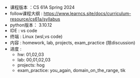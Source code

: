 - 课程版本 ：CS 61A Spring 2024
- follow课程大纲 : https://www.learncs.site/docs/curriculum-resource/cs61a/syllabus
- python版本： 3.10.12
- IDE : vs code
- 终端 : Linux (wsl,vs code)
- 内容 : homework, lab, projects, exam_practice (除discussion)
- 进度 : 
    - hw: 01,02,03
    - lab: 00,01,02,03
    - projects: hog
    - exam_practice: you_again, domain_on_the_range, tik
